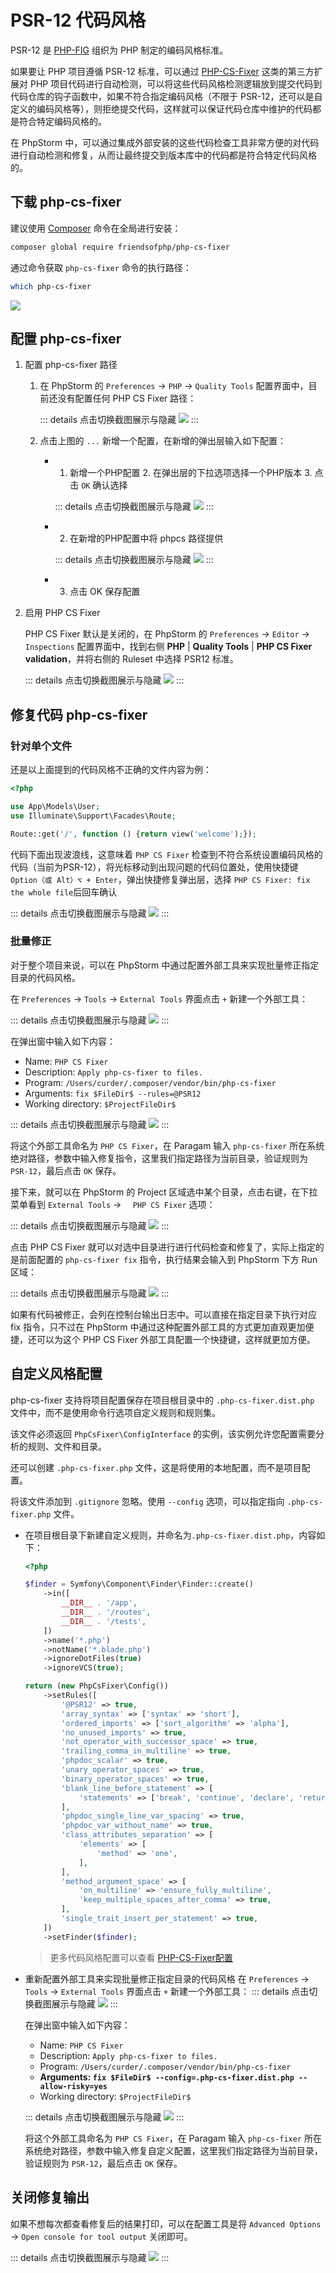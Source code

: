 # PSR-12 代码风格

PSR-12 是 [PHP-FIG](https://www.php-fig.org/) 组织为 PHP 制定的编码风格标准。

如果要让 PHP 项目遵循 PSR-12 标准，可以通过 [PHP-CS-Fixer](https://packagist.org/packages/friendsofphp/php-cs-fixer) 这类的第三方扩展对 PHP 项目代码进行自动检测，可以将这些代码风格检测逻辑放到提交代码到代码仓库的钩子函数中，如果不符合指定编码风格（不限于 PSR-12，还可以是自定义的编码风格等），则拒绝提交代码，这样就可以保证代码仓库中维护的代码都是符合特定编码风格的。

在 PhpStorm 中，可以通过集成外部安装的这些代码检查工具非常方便的对代码进行自动检测和修复，从而让最终提交到版本库中的代码都是符合特定代码风格的。

## 下载 php-cs-fixer

建议使用 [Composer](https://getcomposer.org/download/) 命令在全局进行安装：

```bash
composer global require friendsofphp/php-cs-fixer
```

通过命令获取 `php-cs-fixer` 命令的执行路径：

```bash
which php-cs-fixer
```

![](./images/php-cs-fixer-processing-code-style/which-php-cs-fixer-get-bin-path.png)

## 配置 php-cs-fixer

1. 配置 php-cs-fixer 路径

    1. 在 PhpStorm 的 `Preferences` -> `PHP` -> `Quality Tools` 配置界面中，目前还没有配置任何 PHP CS Fixer 路径：
    
        ::: details 点击切换截图展示与隐藏
        ![](./images/php-cs-fixer-processing-code-style/config-php-cs-fixer-integration.png)
        :::
 
    
    2. 点击上图的 `...` 新增一个配置，在新增的弹出层输入如下配置：
        
        - 1. 新增一个PHP配置 2. 在弹出层的下拉选项选择一个PHP版本 3. 点击 `OK` 确认选择
        
            ::: details 点击切换截图展示与隐藏
            ![](./images/php-cs-fixer-processing-code-style/config-php-cs-fixer-path-step1.png)
            :::

        - 2. 在新增的PHP配置中将 phpcs 路径提供
            
            ::: details 点击切换截图展示与隐藏
            ![](./images/php-cs-fixer-processing-code-style/config-php-cs-fixer-path-step2.png)
            :::

        - 3. 点击 OK 保存配置

2. 启用 PHP CS Fixer

    PHP CS Fixer 默认是关闭的，在 PhpStorm 的 `Preferences` -> `Editor` -> `Inspections` 配置界面中，找到右侧 **PHP** | **Quality Tools** | **PHP CS Fixer validation**，并将右侧的 Ruleset 中选择 PSR12 标准。
    
    ::: details 点击切换截图展示与隐藏
    ![](./images/php-cs-fixer-processing-code-style/enable-php-cs-fixer-inspection-use-psr12.png)
    :::

## 修复代码 php-cs-fixer

### 针对单个文件

还是以上面提到的代码风格不正确的文件内容为例：

```php
<?php

use App\Models\User;
use Illuminate\Support\Facades\Route;

Route::get('/', function () {return view('welcome');});
```

代码下面出现波浪线，这意味着 `PHP CS Fixer` 检查到不符合系统设置编码风格的代码（当前为PSR-12），将光标移动到出现问题的代码位置处，使用快捷键 `Option（或 Alt）⌥ + Enter`，弹出快捷修复弹出层，选择 `PHP CS Fixer: fix the whole file`后回车确认

::: details 点击切换截图展示与隐藏
![](./images/php-cs-fixer-processing-code-style/php-cs-fixer-fix-the-whole-file.png)
:::

### 批量修正

对于整个项目来说，可以在 PhpStorm 中通过配置外部工具来实现批量修正指定目录的代码风格。

在 `Preferences` -> `Tools` -> `External Tools` 界面点击 `+` 新建一个外部工具：

::: details 点击切换截图展示与隐藏
![](./images/php-cs-fixer-processing-code-style/add-new-external-tool-for-php-cs-fixer.png)
:::

在弹出窗中输入如下内容：

- Name: `PHP CS Fixer`
- Description: `Apply php-cs-fixer to files.`
- Program: `/Users/curder/.composer/vendor/bin/php-cs-fixer`
- Arguments: `fix $FileDir$ --rules=@PSR12`
- Working directory: `$ProjectFileDir$`

::: details 点击切换截图展示与隐藏
![](./images/php-cs-fixer-processing-code-style/config-php-cs-fixer-for-external-tool.png)
:::

将这个外部工具命名为 `PHP CS Fixer`，在 Paragam 输入 `php-cs-fixer` 所在系统绝对路径，参数中输入修复指令，这里我们指定路径为当前目录，验证规则为 `PSR-12`，最后点击 `OK` 保存。


接下来，就可以在 PhpStorm 的 Project 区域选中某个目录，点击右键，在下拉菜单看到 `External Tools` -> `  PHP CS Fixer` 选项：

::: details 点击切换截图展示与隐藏
![](./images/php-cs-fixer-processing-code-style/apply-external-tool-php-cs-fixer.png)
:::

点击 PHP CS Fixer 就可以对选中目录进行进行代码检查和修复了，实际上指定的是前面配置的 `php-cs-fixer fix` 指令，执行结果会输入到 PhpStorm 下方 Run 区域：

::: details 点击切换截图展示与隐藏
![](./images/php-cs-fixer-processing-code-style/run-external-tool-php-cs-fixer.png)
:::

如果有代码被修正，会列在控制台输出日志中。可以直接在指定目录下执行对应 fix 指令，只不过在 PhpStorm 中通过这种配置外部工具的方式更加直观更加便捷，还可以为这个 PHP CS Fixer 外部工具配置一个快捷键，这样就更加方便。


## 自定义风格配置

php-cs-fixer 支持将项目配置保存在项目根目录中的 `.php-cs-fixer.dist.php` 文件中，而不是使用命令行选项自定义规则和规则集。

该文件必须返回 `PhpCsFixer\ConfigInterface` 的实例，该实例允许您配置需要分析的规则、文件和目录。

还可以创建 `.php-cs-fixer.php` 文件，这是将使用的本地配置，而不是项目配置。

将该文件添加到 `.gitignore` 忽略。使用 `--config` 选项，可以指定指向 `.php-cs-fixer.php` 文件。

- 在项目根目录下新建自定义规则，并命名为`.php-cs-fixer.dist.php`，内容如下：

    ```php
    <?php

    $finder = Symfony\Component\Finder\Finder::create()
        ->in([
            __DIR__ . '/app',
            __DIR__ . '/routes',
            __DIR__ . '/tests',
        ])
        ->name('*.php')
        ->notName('*.blade.php')
        ->ignoreDotFiles(true)
        ->ignoreVCS(true);

    return (new PhpCsFixer\Config())
        ->setRules([
            '@PSR12' => true,
            'array_syntax' => ['syntax' => 'short'],
            'ordered_imports' => ['sort_algorithm' => 'alpha'],
            'no_unused_imports' => true,
            'not_operator_with_successor_space' => true,
            'trailing_comma_in_multiline' => true,
            'phpdoc_scalar' => true,
            'unary_operator_spaces' => true,
            'binary_operator_spaces' => true,
            'blank_line_before_statement' => [
                'statements' => ['break', 'continue', 'declare', 'return', 'throw', 'try'],
            ],
            'phpdoc_single_line_var_spacing' => true,
            'phpdoc_var_without_name' => true,
            'class_attributes_separation' => [
                'elements' => [
                    'method' => 'one',
                ],
            ],
            'method_argument_space' => [
                'on_multiline' => 'ensure_fully_multiline',
                'keep_multiple_spaces_after_comma' => true,
            ],
            'single_trait_insert_per_statement' => true,
        ])
        ->setFinder($finder);
    ```

    > 更多代码风格配置可以查看 [PHP-CS-Fixer配置](https://mlocati.github.io/php-cs-fixer-configurator/)

- 重新配置外部工具来实现批量修正指定目录的代码风格
    在 `Preferences` -> `Tools` -> `External Tools` 界面点击 `+` 新建一个外部工具：
    ::: details 点击切换截图展示与隐藏
    ![](./images/php-cs-fixer-processing-code-style/add-new-external-tool-for-php-cs-fixer.png)
    :::

    在弹出窗中输入如下内容：

    - Name: `PHP CS Fixer`
    - Description: `Apply php-cs-fixer to files.`
    - Program: `/Users/curder/.composer/vendor/bin/php-cs-fixer`
    - **Arguments: `fix $FileDir$ --config=.php-cs-fixer.dist.php --allow-risky=yes`**
    - Working directory: `$ProjectFileDir$`

    ::: details 点击切换截图展示与隐藏
    ![](./images/php-cs-fixer-processing-code-style/config-php-cs-fixer-for-external-tool-using-custom-config-file.png)
    :::

    将这个外部工具命名为 `PHP CS Fixer`，在 Paragam 输入 `php-cs-fixer` 所在系统绝对路径，参数中输入修复自定义配置，这里我们指定路径为当前目录，验证规则为 `PSR-12`，最后点击 `OK` 保存。


## 关闭修复输出

如果不想每次都查看修复后的结果打印，可以在配置工具是将 `Advanced Options` -> `Open console for tool output` 关闭即可。

::: details 点击切换截图展示与隐藏
![](./images/php-cs-fixer-processing-code-style/close-output-for-php-cs-fixer.png)
:::